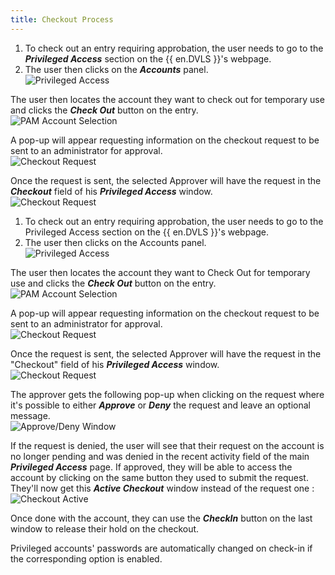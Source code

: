```yaml
---
title: Checkout Process
---
```

1. To check out an entry requiring approbation, the user needs to go to the ***Privileged Access*** section on the {{ en.DVLS }}'s webpage. 
1. The user then clicks on the ***Accounts*** panel.  
![Privileged Access](https://webdevolutions.azureedge.net/docs/en/server/ServerUs6001.png) 

The user then locates the account they want to check out for temporary use and clicks the ***Check Out*** button on the entry.  
![PAM Account Selection](https://webdevolutions.azureedge.net/docs/en/server/ServerUs6002.png) 

A pop-up will appear requesting information on the checkout request to be sent to an administrator for approval.  
![Checkout Request](https://webdevolutions.azureedge.net/docs/en/server/ServerUs6003.png) 

Once the request is sent, the selected Approver will have the request in the ***Checkout*** field of his ***Privileged Access*** window.  
![Checkout Request](https://webdevolutions.azureedge.net/docs/en/server/ServerUs6004.png) 

1. To check out an entry requiring approbation, the user needs to go to the Privileged Access section on the {{ en.DVLS }}'s webpage. 
1. The user then clicks on the Accounts panel.  
![Privileged Access](https://webdevolutions.azureedge.net/docs/en/server/ServerUs6001.png) 

The user then locates the account they want to Check Out for temporary use and clicks the ***Check Out*** button on the entry.  
![PAM Account Selection](https://webdevolutions.azureedge.net/docs/en/server/ServerUs6002.png) 

A pop-up will appear requesting information on the checkout request to be sent to an administrator for approval.  
![Checkout Request](https://webdevolutions.azureedge.net/docs/en/server/ServerUs6003.png) 

Once the request is sent, the selected Approver will have the request in the "Checkout" field of his ***Privileged Access*** window.  
![Checkout Request](https://webdevolutions.azureedge.net/docs/en/server/ServerUs6004.png) 

The approver gets the following pop-up when clicking on the request where it's possible to either ***Approve*** or ***Deny*** the request and leave an optional message.  
![Approve/Deny Window](https://webdevolutions.azureedge.net/docs/en/server/ServerUs6005.png) 

If the request is denied, the user will see that their request on the account is no longer pending and was denied in the recent activity field of the main ***Privileged Access*** page. If approved, they will be able to access the account by clicking on the same button they used to submit the request. They'll now get this ***Active Checkout*** window instead of the request one :  
![Checkout Active](https://webdevolutions.azureedge.net/docs/en/server/ServerUs6006.png) 

Once done with the account, they can use the ***CheckIn*** button on the last window to release their hold on the checkout.  

Privileged accounts' passwords are automatically changed on check-in if the corresponding option is enabled. 
